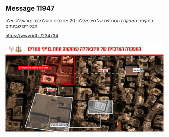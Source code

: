 ## Message 11947

בתקיפת המפקדה המרכזית של חיזבאללה: 
20 מחבלים חוסלו לצד נסראללה, אלה הבכירים שביניהם

https://www.idf.il/234734

![Photo](11947/11947_photo.jpg)

